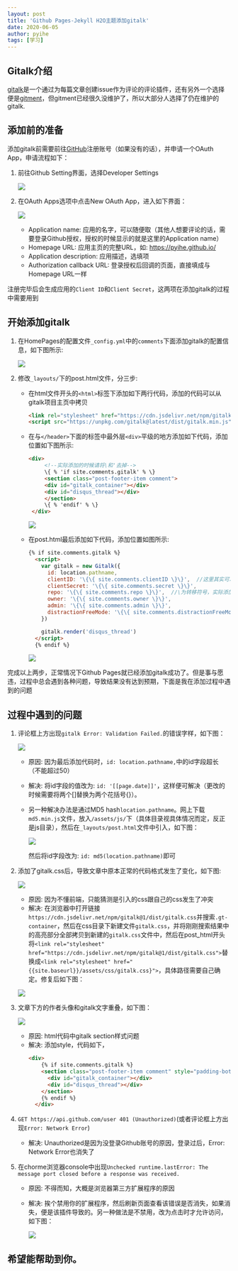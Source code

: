 ```yaml
---
layout: post
title: 'Github Pages-Jekyll H2O主题添加gitalk'
date: 2020-06-05
author: pyihe
tags: [学习]
---
```


## Gitalk介绍

[gitalk](https://github.com/gitalk/gitalk)是一个通过为每篇文章创建issue作为评论的评论插件，还有另外一个选择便是[gitment](https://github.com/imsun/gitment)，但gitment已经很久没维护了，所以大部分人选择了仍在维护的gitalk.

## 添加前的准备

添加gitalk前需要前往[GitHub]()注册账号（如果没有的话），并申请一个OAuth App，申请流程如下：
1. 前往Github Setting界面，选择Developer Settings

    ![](/assets/img/2020-06-05/setting.jpg)

2. 在OAuth Apps选项中点击New OAuth App，进入如下界面：

    ![](/assets/img/2020-06-05/oauth_app.jpg)
    
    * Application name: 应用的名字，可以随便取（其他人想要评论的话，需要登录Github授权，授权的时候显示的就是这里的Application name）
    * Homepage URL: 应用主页的完整URL，如: https://pyihe.github.io/
    * Application description: 应用描述，选填项
    * Authorization callback URL: 登录授权后回调的页面，直接填成与Homepage URL一样
    
注册完毕后会生成应用的`Client ID`和`Client Secret`，这两项在添加gitalk的过程中需要用到

## 开始添加gitalk

1. 在HomePages的配置文件`_config.yml`中的`comments`下面添加gitalk的配置信息，如下图所示: 
    
    ![](/assets/img/2020-06-05/config.jpg)

2. 修改`_layouts/`下的post.html文件，分三步:
    * 在html文件开头的`<html>`标签下添加如下两行代码，添加的代码可以从gitalk项目主页中拷贝
        ```html
        <link rel="stylesheet" href="https://cdn.jsdelivr.net/npm/gitalk@1/dist/gitalk.css">
        <script src="https://unpkg.com/gitalk@latest/dist/gitalk.min.js"></script>
        ```
   
   * 在与`</header>`下面的标签中最外层`<div>`平级的地方添加如下代码，添加位置如下图所示: 
        ```html
        <div>
             <!--实际添加的时候请将\和'去掉-->
             \{ % 'if site.comments.gitalk' % \}
             <section class="post-footer-item comment">
             <div id="gitalk_container"></div>
             <div id="disqus_thread"></div>
             </section>
             \{ % 'endif' % \}
         </div>
        ```
        ![](/assets/img/2020-06-05/div.jpg)
   
   * 在post.html最后添加如下代码，添加位置如图所示: 
        ```html
        {% if site.comments.gitalk %}
          <script>
            var gitalk = new Gitalk({
              id: location.pathname,
              clientID: '\{\{ site.comments.clientID \}\}',  //这里其实可以直接填值，但是考虑到页面安全性，还是通过配置的方式添加
              clientSecret: '\{\{ site.comments.secret \}\}', 
              repo: '\{\{ site.comments.repo \}\}',  //\为转移符号，实际添加的时候请将其去掉
              owner: '\{\{ site.comments.owner \}\}',
              admin: '\{\{ site.comments.admin \}\}',
              distractionFreeMode: '\{\{ site.comments.distractionFreeMode \}\}'
            })
        
            gitalk.render('disqus_thread')
          </script>
          {% endif %}
        ```
        ![](/assets/img/2020-06-05/js.jpg)
        
完成以上两步，正常情况下Github Pages就已经添加gitalk成功了。但是事与愿违，过程中总会遇到各种问题，导致结果没有达到预期，下面是我在添加过程中遇到的问题

## 过程中遇到的问题

1. 评论框上方出现`gitalk Error: Validation Failed.`的错误字样，如下图：

    ![](/assets/img/2020-06-05/QA1.jpg)
    
    * 原因: 因为最后添加代码时，`id: location.pathname,`中的id字段超长（不能超过50）
    * 解决: 将id字段的值改为: `id: '[[page.date]]'`，这样便可解决（更改的时候需要将两个[]替换为两个花括号{}）。
    * 另一种解决办法是通过MD5 hash`location.pathname`。网上下载`md5.min.js`文件，放入`/assets/js/`下（具体目录视具体情况而定，反正是js目录），然后在`_layouts/post.html`文件中引入，如下图：
        
        ![](/assets/img/2020-06-05/md5.jpg)
      
      然后将id字段改为: `id: md5(location.pathname)`即可
      
2. 添加了gitalk.css后，导致文章中原本正常的代码格式发生了变化，如下图: 
    
    ![](/assets/img/2020-06-05/code_css.jpg)
    
   * 原因: 因为不懂前端，只能猜测是引入的css跟自己的css发生了冲突
   * 解决: 在浏览器中打开链接`https://cdn.jsdelivr.net/npm/gitalk@1/dist/gitalk.css`并搜索`.gt-container`，然后在css目录下新建文件`gitalk.css`，并将刚刚搜索结果中的高亮部分全部拷贝到新建的`gitalk.css`文件中，然后在post_html开头将`<link rel="stylesheet" href="https://cdn.jsdelivr.net/npm/gitalk@1/dist/gitalk.css">`替换成`<link rel="stylesheet" href="{{site.baseurl}}/assets/css/gitalk.css}">`，具体路径需要自己确定。修复后如下图：
   
   ![](/assets/img/2020-06-05/code.jpg)
   
3. 文章下方的作者头像和gitalk文字重叠，如下图：
    
    ![](/assets/img/2020-06-05/head.jpg)
    
    * 原因: html代码中gitalk section样式问题
    * 解决: 添加style，代码如下，
        ```html
        <div>
            {% if site.comments.gitalk %}
            <section class="post-footer-item comment" style="padding-bottom: 4em">
              <div id="gitalk_container"></div>
              <div id="disqus_thread"></div>
            </section>
            {% endif %}
          </div>
        ```
4. `GET https://api.github.com/user 401 (Unauthorized)`(或者评论框上方出现`Error: Network Error`)
    * 解决: Unauthorized是因为没登录Github账号的原因，登录过后，Error: Network Error也消失了
    
5. 在chorme浏览器console中出现`Unchecked runtime.lastError: The message port closed before a response was received.`
    * 原因: 不得而知，大概是浏览器第三方扩展程序的原因
    * 解决: 挨个禁用你的扩展程序，然后刷新页面查看该错误是否消失，如果消失，便是该插件导致的。另一种做法是不禁用，改为点击时才允许访问，如下图：
    
        ![](/assets/img/2020-06-05/plug-in.jpg)

## 希望能帮助到你。